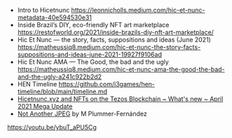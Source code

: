 * Intro to Hicetnunc https://leonnicholls.medium.com/hic-et-nunc-metadata-40e594530e31
* Inside Brazil’s DIY, eco-friendly NFT art marketplace https://restofworld.org/2021/inside-brazils-diy-nft-art-marketplace/
* Hic Et Nunc — the story, facts, suppositions and ideas (June 2021) https://matheussiq8.medium.com/hic-et-nunc-the-story-facts-suppositions-and-ideas-june-2021-19927f9106ad
* Hic Et Nunc AMA — The Good, the bad and the ugly https://matheussiq8.medium.com/hic-et-nunc-ama-the-good-the-bad-and-the-ugly-a241c922b2d2
* HEN Timeline https://github.com/i3games/hen-timeline/blob/main/timeline.md
* [Hicetnunc.xyz and NFTs on the Tezos Blockchain ~ What's new ~ April 2021 Mega Update](https://gorillasun.de/blog/Hicetnunc.xyz-and-NFTs-on-the-Tezos-Blockchain-~-What's-new-~-April-2021-Update)
* [Not Another JPEG](https://www.plummerfernandez.com/works/not-another-jpeg/) by M Plummer-Fernández


https://youtu.be/ybuT_aPU5Cg